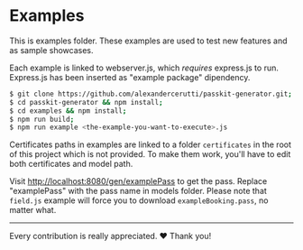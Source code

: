 # Examples

This is examples folder. These examples are used to test new features and as sample showcases.

Each example is linked to webserver.js, which _requires_ express.js to run.
Express.js has been inserted as "example package" dipendency.

```sh
$ git clone https://github.com/alexandercerutti/passkit-generator.git;
$ cd passkit-generator && npm install;
$ cd examples && npm install;
$ npm run build;
$ npm run example <the-example-you-want-to-execute>.js
```

Certificates paths in examples are linked to a folder `certificates` in the root of this project which is not provided.
To make them work, you'll have to edit both certificates and model path.

Visit [http://localhost:8080/gen/examplePass](http://localhost:8080/gen/examplePass) to get the pass. Replace "examplePass" with the pass name in models folder.
Please note that `field.js` example will force you to download `exampleBooking.pass`, no matter what.

---

Every contribution is really appreciated. ❤️ Thank you!
